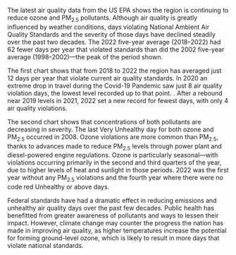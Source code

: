 The latest air quality data from the US EPA shows the region is continuing to reduce ozone and PM<sub>2.5</sub> pollutants. Although air quality is greatly influenced by weather conditions, days violating National Ambient Air Quality Standards and the severity of those days have declined steadily over the past two decades. The 2022 five-year average (2018–2022) had 62 fewer days per year that violated standards than did the 2002 five-year average (1998–2002)—the peak of the period shown.

The first chart shows that from 2018 to 2022 the region has averaged just 12 days per year that violate current air quality standards. In 2020 an extreme drop in travel during the Covid-19 Pandemic saw just 8 air quality violation days, the lowest level recorded up to that point. . After a rebound near 2019 levels in 2021, 2022 set a new record for fewest days, with only 4 air quality violations.

The second chart shows that concentrations of both pollutants are decreasing in severity. The last Very Unhealthy day for both ozone and PM<sub>2.5</sub> occurred in 2008. Ozone violations are more common than PM<sub>2.5</sub>, thanks to advances made to reduce PM<sub>2.5</sub> levels through power plant and diesel-powered engine regulations. Ozone is particularly seasonal—with violations occurring primarily in the second and third quarters of the year, due to higher levels of heat and sunlight in those periods. 2022 was the first year without any PM<sub>2.5</sub> violations and the fourth year where there were no code red Unhealthy or above days.

Federal standards have had a dramatic effect in reducing emissions and unhealthy air quality days over the past few decades. Public health has benefitted from greater awareness of pollutants and ways to lessen their impact. However, climate change may counter the progress the nation has made in improving air quality, as higher temperatures increase the potential for forming ground-level ozone, which is likely to result in more days that violate national standards.
